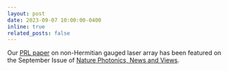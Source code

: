 ```yaml
---
layout: post
date: 2023-09-07 10:00:00-0400
inline: true
related_posts: false
---
```


Our [PRL paper](https://journals.aps.org/prl/abstract/10.1103/PhysRevLett.130.263801) on non-Hermitian gauged laser array has been featured on the September Issue of [Nature Photonics, News and Views](https://www.nature.com/articles/s41566-023-01282-1).
